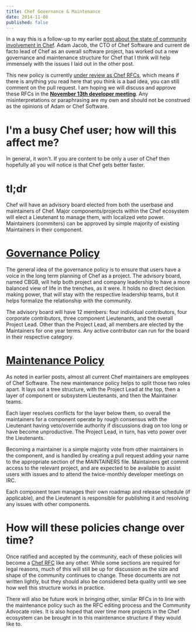 ```yaml
---
title: Chef Governance & Maintenance
date: 2014-11-08
published: false
---
```


In a way this is a follow-up to my earlier [post about the state of community
involvement in Chef](/chef-open-source/). Adam Jacob, the CTO of Chef
Software and current de facto lead of Chef as an overall software project, has
worked out a new governance and maintenance structure for Chef that I think
will help immensely with the issues I laid out in the other post.

This new policy is currently [under review as Chef
RFCs](https://github.com/opscode/chef-rfc/pull/58), which means if there is
anything you read here that you think is a bad idea, you can still
comment on the pull request. I am hoping we will discuss and approve these
RFCs in the **[November 13th developer meeting](http://timesched.pocoo.org/?date=2014-11-08&tz=pacific-standard-time!,eastern-standard-time,gb:london,au:sydney,de:berlin&range=540,600)**.
Any misinterpretations or paraphrasing are my own and should not be construed
as the opinions of Adam or Chef Software.

# I'm a busy Chef user; how will this affect me?

In general, it won't. If you are content to be only a user of Chef then
hopefully all you will notice is that Chef gets better faster.

# tl;dr

Chef will have an advisory board elected from both the userbase and maintainers
of Chef. Major components/projects within the Chef ecosystem will elect a
Lieutenant to manage them, with localized veto power. Maintainers (commiters)
can be approved by simple majority of existing Maintainers in their component.

# [Governance Policy](https://github.com/opscode/chef-rfc/blob/gov_maint/new/governance_policy.md)

The general idea of the governance policy is to ensure that users have a voice
in the long term planning of Chef as a project. The advisory board, named CBGB,
will help both project and company leadership to have a more balanced view
of life in the trenches, as it were. It holds no direct decision making power,
that will stay with the respective leadership teams, but it helps formalize the
relationship with the community.

The advisory board will have 12 members: four individual contributors, four
corporate contributors, three component Lieutenants, and the overall Project
Lead. Other than the Project Lead, all members are elected by the Maintainers
for one year terms. Any active contributor can run for the board in their
respective category.

# [Maintenance Policy](https://github.com/opscode/chef-rfc/blob/gov_maint/new/maintenance_policy.md)

As noted in earlier posts, almost all current Chef maintainers are employees of
Chef Software. The new maintenance policy helps to split those two roles apart.
It lays out a tree structure, with the Project Lead at the top, then a layer of
component or subsystem Lieutenants, and then the Maintainer teams.

Each layer resolves conflicts for the layer below them, so overall the
maintainers for a component operate by rough consensus with the Lieutenant
having veto/override authority if discussions drag on too long or have
become unproductive. The Project Lead, in turn, has veto power over the
Lieutenants.

Becoming a maintainer is a simple majority vote from other maintainers in the
component, and is handled by creating a pull request adding your name to the
appropriate section of the MAINTAINERS file. Maintainers get commit access to
the relevant project, and are expected to be available to assist users with
issues and to attend the twice-monthly developer meetings on IRC.

Each component team manages their own roadmap and release schedule (if
applicable), and the Lieutenant is responsible for publishing it and resolving
any issues with other components.

# How will these policies change over time?

Once ratified and accepted by the community, each of these policies will become
a [Chef RFC](https://github.com/opscode/chef-rfc) like any other. While some
sections are required for legal reasons, much of this will still be up for
discussion as the size and shape of the community continues to change. These
documents are not written lightly, but they should also be considered beta
quality until we see how well this structure works in practice.

There will also be future work in bringing other, similar RFCs in to line with
the maintenance policy such as the RFC editing process and the Community
Advocate roles. It is also hoped that over time more projects in the Chef
ecosystem can be brought in to this maintenance structure if they would like to.
